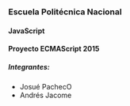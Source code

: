 ### Escuela Politécnica Nacional
#### JavaScript
#### Proyecto ECMAScript 2015
 
##### Integrantes:
- Josué PachecO
- Andrés Jacome




